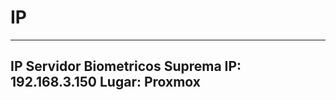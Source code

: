 <!-- TITLE: Ip -->
<!-- SUBTITLE: A quick summary of Ip -->

# IP
-----
**IP Servidor Biometricos Suprema**
IP: 192.168.3.150
Lugar: Proxmox
-----
